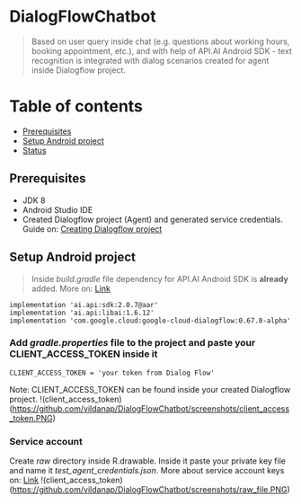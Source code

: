 # DialogFlowChatbot

> Based on user query inside chat (e.g. questions about working hours, booking appointment, etc.), and with help of API.AI Android SDK - text recognition is integrated with dialog scenarios created for agent inside Dialogflow project.

# Table of contents

* [Prerequisites](#Prerequisites)
* [Setup Android project](#Setup)
* [Status](#status)

## Prerequisites
* JDK 8
* Android Studio IDE
* Created Dialogflow project (Agent) and generated service credentials. Guide on: [Creating Dialogflow project](https://cloud.google.com/dialogflow/docs/quick/setup)

## Setup Android project

> Inside _build.gradle_ file dependency for API.AI Android SDK is **already** added. More on: [Link](https://github.com/dialogflow/dialogflow-android-client)
```
implementation 'ai.api:sdk:2.0.7@aar'
implementation 'ai.api:libai:1.6.12'
implementation 'com.google.cloud:google-cloud-dialogflow:0.67.0-alpha'
```
### Add _gradle.properties_ file to the project and paste your CLIENT_ACCESS_TOKEN inside it 
```
CLIENT_ACCESS_TOKEN = 'your token from Dialog Flow'
```
Note: CLIENT_ACCESS_TOKEN can be found inside your created Dialogflow project.
!(client_access_token)(https://github.com/vildanap/DialogFlowChatbot/screenshots/client_access_token.PNG)
### Service account 
Create _raw_ directory inside R.drawable. Inside it paste your private key file and name it _test_agent_credentials.json_. 
More about service account keys on: [Link](https://cloud.google.com/dialogflow/docs/quick/setup)
!(client_access_token)(https://github.com/vildanap/DialogFlowChatbot/screenshots/raw_file.PNG)
